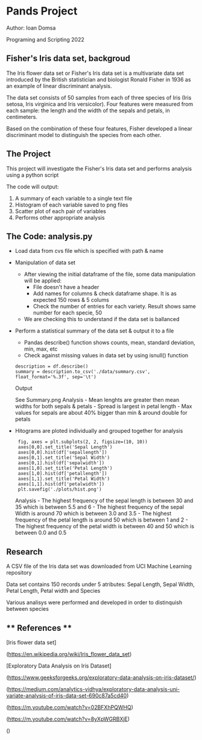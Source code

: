 # Pands Project
Author: Ioan Domsa

Programing and Scripting 2022

## Fisher's Iris data set, backgroud

The Iris flower data set or Fisher's Iris data set is a multivariate data set introduced by the British statistician and biologist Ronald Fisher in 1936 as an example of linear discriminant analysis. 

The data set consists of 50 samples from each of three species of Iris (Iris setosa, Iris virginica and Iris versicolor). Four features were measured from each sample: the length and the width of the sepals and petals, in centimeters. 

Based on the combination of these four features, Fisher developed a linear discriminant model to distinguish the species from each other.


## The Project
This project will investigate the Fisher's Iris data set and performs analysis using a python script

The code will output:
1. A summary of each variable to a single text file 
2. Histogram of each variable saved to png files
3. Scatter plot of each pair of variables
4. Performs other appropriate analysis

## The Code: analysis.py

- Load data from cvs file which is specified with path & name
- Manipulation of data set  
    - After viewing the initial dataframe of the file, some data manipulation will be applied:
        - File doesn't have a header
        - Add names for columns & check dataframe shape. It is as expected 150 rows & 5 colums
        - Check the number of entries for each variety. Result shows same number for each specie, 50
    - We are checking this to understand if the data set is ballanced 
- Perform a statistical summary of the data set & output it to a file
    - Pandas describe() function shows counts, mean, standard deviation, min, max, etc
    - Check against missing values in data set by using isnull() function

    ```
    description = df.describe()
    summary = description.to_csv('./data/summary.csv', float_format='%.3f', sep='\t')

    ```
    Output 

	See Summary.png
    Analysis
        - Mean lenghts are greater then mean widths for both sepals & petals
        - Spread is largest in petal length
        - Max values for sepals are about 40% bigger than min & around double for petals

- Hitograms are ploted individually and grouped together for analysis
   ```
    fig, axes = plt.subplots(2, 2, figsize=(10, 10))
    axes[0,0].set_title('Sepal Length')
    axes[0,0].hist(df['sepallength'])
    axes[0,1].set_title('Sepal Width')
    axes[0,1].hist(df['sepalwidth'])
    axes[1,0].set_title('Petal Length')
    axes[1,0].hist(df['petallength'])
    axes[1,1].set_title('Petal Width')
    axes[1,1].hist(df['petalwidth'])
    plt.savefig('./plots/hist.png')
  ```
    Analysis
         - The highest frequency of the sepal length is between 30 and 35 which is between 5.5 and 6
        - The highest frequency of the sepal Width is around 70 which is between 3.0 and 3.5
        - The highest frequency of the petal length is around 50 which is between 1 and 2
        - The highest frequency of the petal width is between 40 and 50 which is between 0.0 and 0.5

## Research
A CSV file of the Iris data set was downloaded from UCI Machine Learning repository

Data set contains 150 records under 5 atributes: Sepal Length, Sepal Width, Petal Length, Petal width and Species

Various analisys were performed and developed in order to distinquish between species


## ** References **

[Iris flower data set]

(https://en.wikipedia.org/wiki/Iris_flower_data_set)

[Exploratory Data Analysis on Iris Dataset]

(https://www.geeksforgeeks.org/exploratory-data-analysis-on-iris-dataset/)

(https://medium.com/analytics-vidhya/exploratory-data-analysis-uni-variate-analysis-of-iris-data-set-690c87a5cd40)

(https://m.youtube.com/watch?v=02BFXhPQWHQ)

(https://m.youtube.com/watch?v=8yXpWGRBXjE)

()
